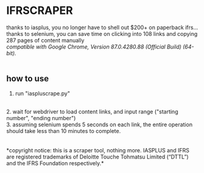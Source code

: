 # IFRSCRAPER
thanks to iasplus, you no longer have to shell out $200+ on paperback ifrs... thanks to selenium, you can save time on clicking into 108 links and copying 287 pages of content manually
<br/>
*compatible with Google Chrome, Version 87.0.4280.88 (Official Build) (64-bit).*
<br/>
<br/>
## how to use
1. run "iaspluscrape.py"
<br/>
2. wait for webdriver to load content links, and input range ("starting number", "ending number")
<br/>
3. assuming selenium spends 5 seconds on each link, the entire operation should take less than 10 minutes to complete.
<br/>
<br/>
<br/>
*copyright notice: this is a scraper tool, nothing more. IASPLUS and IFRS are registered trademarks of Deloitte Touche Tohmatsu Limited (“DTTL”) and the IFRS Foundation respectively.*
